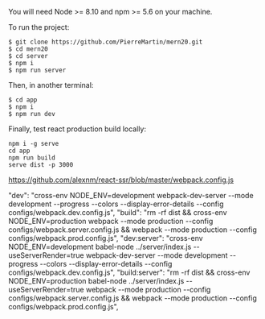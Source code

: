 You will need Node >= 8.10 and npm >= 5.6 on your machine.

To run the project:

    $ git clone https://github.com/PierreMartin/mern20.git
    $ cd mern20
    $ cd server
    $ npm i
    $ npm run server

Then, in another terminal:

    $ cd app
    $ npm i
    $ npm run dev

Finally, test react production build locally:

    npm i -g serve
    cd app
    npm run build
    serve dist -p 3000


https://github.com/alexnm/react-ssr/blob/master/webpack.config.js

"dev": "cross-env NODE_ENV=development webpack-dev-server --mode development --progress --colors --display-error-details --config configs/webpack.dev.config.js",
"build": "rm -rf dist && cross-env NODE_ENV=production webpack --mode production --config configs/webpack.server.config.js && webpack --mode production --config configs/webpack.prod.config.js",
"dev:server": "cross-env NODE_ENV=development babel-node ../server/index.js --useServerRender=true webpack-dev-server --mode development --progress --colors --display-error-details --config configs/webpack.dev.config.js",
"build:server": "rm -rf dist && cross-env NODE_ENV=production babel-node ../server/index.js --useServerRender=true webpack --mode production --config configs/webpack.server.config.js && webpack --mode production --config configs/webpack.prod.config.js",
